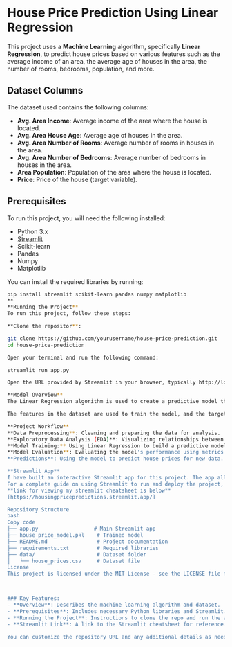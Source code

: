 
# House Price Prediction Using Linear Regression

This project uses a **Machine Learning** algorithm, specifically **Linear Regression**, to predict house prices based on various features such as the average income of an area, the average age of houses in the area, the number of rooms, bedrooms, population, and more.

## Dataset Columns
The dataset used contains the following columns:
- **Avg. Area Income**: Average income of the area where the house is located.
- **Avg. Area House Age**: Average age of houses in the area.
- **Avg. Area Number of Rooms**: Average number of rooms in houses in the area.
- **Avg. Area Number of Bedrooms**: Average number of bedrooms in houses in the area.
- **Area Population**: Population of the area where the house is located.
- **Price**: Price of the house (target variable).

## Prerequisites
To run this project, you will need the following installed:
- Python 3.x
- [Streamlit](https://docs.streamlit.io/)
- Scikit-learn
- Pandas
- Numpy
- Matplotlib

You can install the required libraries by running:

```bash
pip install streamlit scikit-learn pandas numpy matplotlib
**
**Running the Project**
To run this project, follow these steps:

**Clone the repositor**:

git clone https://github.com/yourusername/house-price-prediction.git
cd house-price-prediction

Open your terminal and run the following command:

streamlit run app.py

Open the URL provided by Streamlit in your browser, typically http://localhost:8501.

**Model Overview**
The Linear Regression algorithm is used to create a predictive model that estimates house prices based on the input features.

The features in the dataset are used to train the model, and the target variable is the Price of the house. After training the model, it can predict house prices based on new input data.

**Project Workflow**
**Data Preprocessing**: Cleaning and preparing the data for analysis.
**Exploratory Data Analysis (EDA)**: Visualizing relationships between features.
**Model Training:** Using Linear Regression to build a predictive model.
**Model Evaluation**: Evaluating the model's performance using metrics like R² and Mean Squared Error (MSE).
**Predictions**: Using the model to predict house prices for new data.

**Streamlit App**
I have built an interactive Streamlit app for this project. The app allows users to input new data and get house price predictions based on the trained 
For a complete guide on using Streamlit to run and deploy the project, refer to the Streamlit Cheatsheet.
**link for viewing my streamlit cheatsheet is below**
[https://housingpricepredictions.streamlit.app/]

Repository Structure
bash
Copy code
├── app.py                  # Main Streamlit app
├── house_price_model.pkl    # Trained model
├── README.md                # Project documentation
├── requirements.txt         # Required libraries
├── data/                    # Dataset folder
│   └── house_prices.csv     # Dataset file
License
This project is licensed under the MIT License - see the LICENSE file for details.



### Key Features:
- **Overview**: Describes the machine learning algorithm and dataset.
- **Prerequisites**: Includes necessary Python libraries and Streamlit.
- **Running the Project**: Instructions to clone the repo and run the app using Streamlit.
- **Streamlit Link**: A link to the Streamlit cheatsheet for reference.

You can customize the repository URL and any additional details as needed!

